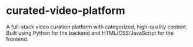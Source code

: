 # curated-video-platform
A full-stack video curation platform with categorized, high-quality content. Built using Python for the backend and HTML/CSS/JavaScript for the frontend.

